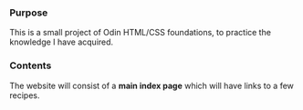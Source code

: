 ### Purpose
This is a small project of Odin HTML/CSS foundations, to practice the knowledge I have acquired.

### Contents
The website will consist of a **main index page** which will have links to a few recipes.